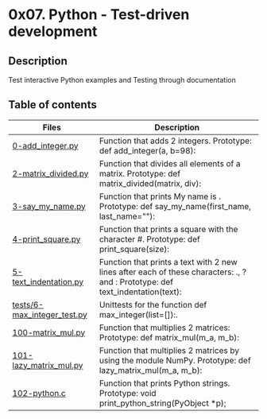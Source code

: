 # 0x07. Python - Test-driven development
## Description
Test interactive Python examples and Testing through documentation

## Table of contents
| Files |	Description |
| ----- |  ------ |
|[0-add_integer.py]() | Function that adds 2 integers. Prototype: def add_integer(a, b=98): |
|[2-matrix_divided.py]() |	Function that divides all elements of a matrix. Prototype: def matrix_divided(matrix, div): |
|[3-say_my_name.py]() |	Function that prints My name is . Prototype: def say_my_name(first_name, last_name=""): |
|[4-print_square.py]() |	Function that prints a square with the character #. Prototype: def print_square(size): |
|[5-text_indentation.py]() |	Function that prints a text with 2 new lines after each of these characters: ., ? and : Prototype: def text_indentation(text): |
|[tests/6-max_integer_test.py]() |	Unittests for the function def max_integer(list=[]):. |
|[100-matrix_mul.py]() |	Function that multiplies 2 matrices: Prototype: def matrix_mul(m_a, m_b): |
|[101-lazy_matrix_mul.py]() |Function that multiplies 2 matrices by using the module NumPy. Prototype: def lazy_matrix_mul(m_a, m_b): |
|[102-python.c]() |	Function that prints Python strings. Prototype: void print_python_string(PyObject *p); |
